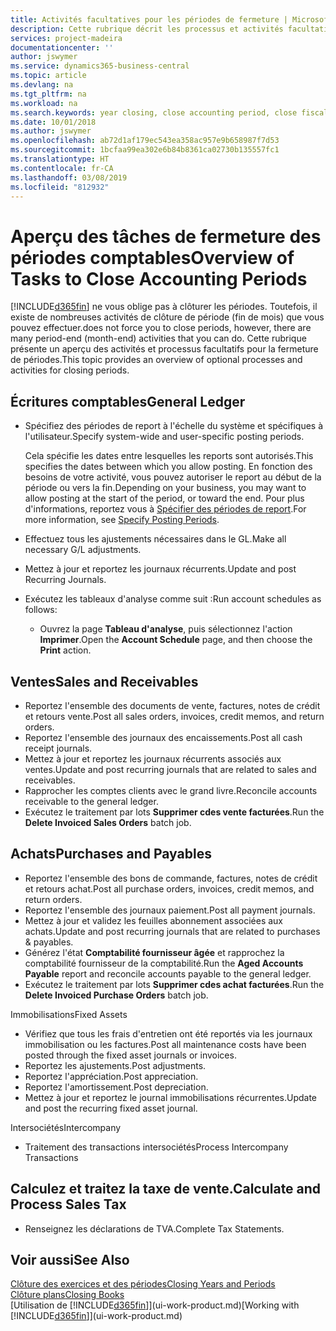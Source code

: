 ```yaml
---
title: Activités facultatives pour les périodes de fermeture | Microsoft Docs
description: Cette rubrique décrit les processus et activités facultatifs pour la fermeture des périodes comptables dans Business Central.
services: project-madeira
documentationcenter: ''
author: jswymer
ms.service: dynamics365-business-central
ms.topic: article
ms.devlang: na
ms.tgt_pltfrm: na
ms.workload: na
ms.search.keywords: year closing, close accounting period, close fiscal year, aging, creditor payments, vendor payments
ms.date: 10/01/2018
ms.author: jswymer
ms.openlocfilehash: ab72d1af179ec543ea358ac957e9b658987f7d53
ms.sourcegitcommit: 1bcfaa99ea302e6b84b8361ca02730b135557fc1
ms.translationtype: HT
ms.contentlocale: fr-CA
ms.lasthandoff: 03/08/2019
ms.locfileid: "812932"
---
```

# <a name="overview-of-tasks-to-close-accounting-periods"></a><span data-ttu-id="3632f-103">Aperçu des tâches de fermeture des périodes comptables</span><span class="sxs-lookup"><span data-stu-id="3632f-103">Overview of Tasks to Close Accounting Periods</span></span>
[!INCLUDE[d365fin](includes/d365fin_md.md)] <span data-ttu-id="3632f-104">ne vous oblige pas à clôturer les périodes. Toutefois, il existe de nombreuses activités de clôture de période (fin de mois) que vous pouvez effectuer.</span><span class="sxs-lookup"><span data-stu-id="3632f-104">does not force you to close periods, however, there are many period-end (month-end) activities that you can do.</span></span> <span data-ttu-id="3632f-105">Cette rubrique présente un aperçu des activités et processus facultatifs pour la fermeture de périodes.</span><span class="sxs-lookup"><span data-stu-id="3632f-105">This topic provides an overview of optional processes and activities for closing periods.</span></span>  

## <a name="general-ledger"></a><span data-ttu-id="3632f-106">Écritures comptables</span><span class="sxs-lookup"><span data-stu-id="3632f-106">General Ledger</span></span>
* <span data-ttu-id="3632f-107">Spécifiez des périodes de report à l'échelle du système et spécifiques à l'utilisateur.</span><span class="sxs-lookup"><span data-stu-id="3632f-107">Specify system-wide and user-specific posting periods.</span></span>  

    <span data-ttu-id="3632f-108">Cela spécifie les dates entre lesquelles les reports sont autorisés.</span><span class="sxs-lookup"><span data-stu-id="3632f-108">This specifies the dates between which you allow posting.</span></span> <span data-ttu-id="3632f-109">En fonction des besoins de votre activité, vous pouvez autoriser le report au début de la période ou vers la fin.</span><span class="sxs-lookup"><span data-stu-id="3632f-109">Depending on your business, you may want to allow posting at the start of the period, or toward the end.</span></span> <span data-ttu-id="3632f-110">Pour plus d'informations, reportez vous à [Spécifier des périodes de report](finance-how-specify-posting-periods.md).</span><span class="sxs-lookup"><span data-stu-id="3632f-110">For more information, see [Specify Posting Periods](finance-how-specify-posting-periods.md).</span></span>  
* <span data-ttu-id="3632f-111">Effectuez tous les ajustements nécessaires dans le GL.</span><span class="sxs-lookup"><span data-stu-id="3632f-111">Make all necessary G/L adjustments.</span></span>  
* <span data-ttu-id="3632f-112">Mettez à jour et reportez les journaux récurrents.</span><span class="sxs-lookup"><span data-stu-id="3632f-112">Update and post Recurring Journals.</span></span>  
  <!--* Process Consolidations-->
* <span data-ttu-id="3632f-113">Exécutez les tableaux d'analyse comme suit :</span><span class="sxs-lookup"><span data-stu-id="3632f-113">Run account schedules as follows:</span></span>  
  * <span data-ttu-id="3632f-114">Ouvrez la page **Tableau d'analyse**, puis sélectionnez l'action **Imprimer**.</span><span class="sxs-lookup"><span data-stu-id="3632f-114">Open the **Account Schedule** page, and then choose the **Print** action.</span></span>  

## <a name="sales-and-receivables"></a><span data-ttu-id="3632f-115">Ventes</span><span class="sxs-lookup"><span data-stu-id="3632f-115">Sales and Receivables</span></span>
* <span data-ttu-id="3632f-116">Reportez l'ensemble des documents de vente, factures, notes de crédit et retours vente.</span><span class="sxs-lookup"><span data-stu-id="3632f-116">Post all sales orders, invoices, credit memos, and return orders.</span></span>  
* <span data-ttu-id="3632f-117">Reportez l'ensemble des journaux des encaissements.</span><span class="sxs-lookup"><span data-stu-id="3632f-117">Post all cash receipt journals.</span></span>  
* <span data-ttu-id="3632f-118">Mettez à jour et reportez les journaux récurrents associés aux ventes.</span><span class="sxs-lookup"><span data-stu-id="3632f-118">Update and post recurring journals that are related to sales and receivables.</span></span>  
* <span data-ttu-id="3632f-119">Rapprocher les comptes clients avec le grand livre.</span><span class="sxs-lookup"><span data-stu-id="3632f-119">Reconcile accounts receivable to the general ledger.</span></span>  
* <span data-ttu-id="3632f-120">Exécutez le traitement par lots **Supprimer cdes vente facturées**.</span><span class="sxs-lookup"><span data-stu-id="3632f-120">Run the **Delete Invoiced Sales Orders** batch job.</span></span>  

## <a name="purchases-and-payables"></a><span data-ttu-id="3632f-121">Achats</span><span class="sxs-lookup"><span data-stu-id="3632f-121">Purchases and Payables</span></span>
* <span data-ttu-id="3632f-122">Reportez l'ensemble des bons de commande, factures, notes de crédit et retours achat.</span><span class="sxs-lookup"><span data-stu-id="3632f-122">Post all purchase orders, invoices, credit memos, and return orders.</span></span>  
* <span data-ttu-id="3632f-123">Reportez l'ensemble des journaux paiement.</span><span class="sxs-lookup"><span data-stu-id="3632f-123">Post all payment journals.</span></span>  
* <span data-ttu-id="3632f-124">Mettez à jour et validez les feuilles abonnement associées aux achats.</span><span class="sxs-lookup"><span data-stu-id="3632f-124">Update and post recurring journals that are related to purchases & payables.</span></span>  
* <span data-ttu-id="3632f-125">Générez l'état **Comptabilité fournisseur âgée** et rapprochez la comptabilité fournisseur de la comptabilité.</span><span class="sxs-lookup"><span data-stu-id="3632f-125">Run the **Aged Accounts Payable** report and reconcile accounts payable to the general ledger.</span></span>  
* <span data-ttu-id="3632f-126">Exécutez le traitement par lots **Supprimer cdes achat facturées**.</span><span class="sxs-lookup"><span data-stu-id="3632f-126">Run the **Delete Invoiced Purchase Orders** batch job.</span></span>  

<span data-ttu-id="3632f-127">Immobilisations</span><span class="sxs-lookup"><span data-stu-id="3632f-127">Fixed Assets</span></span>
* <span data-ttu-id="3632f-128">Vérifiez que tous les frais d'entretien ont été reportés via les journaux immobilisation ou les factures.</span><span class="sxs-lookup"><span data-stu-id="3632f-128">Post all maintenance costs have been posted through the fixed asset journals or invoices.</span></span>
* <span data-ttu-id="3632f-129">Reportez les ajustements.</span><span class="sxs-lookup"><span data-stu-id="3632f-129">Post adjustments.</span></span>
* <span data-ttu-id="3632f-130">Reportez l'appréciation.</span><span class="sxs-lookup"><span data-stu-id="3632f-130">Post appreciation.</span></span>
* <span data-ttu-id="3632f-131">Reportez l'amortissement.</span><span class="sxs-lookup"><span data-stu-id="3632f-131">Post depreciation.</span></span>
* <span data-ttu-id="3632f-132">Mettez à jour et reportez le journal immobilisations récurrentes.</span><span class="sxs-lookup"><span data-stu-id="3632f-132">Update and post the recurring fixed asset journal.</span></span>

<span data-ttu-id="3632f-133">Intersociétés</span><span class="sxs-lookup"><span data-stu-id="3632f-133">Intercompany</span></span>
* <span data-ttu-id="3632f-134">Traitement des transactions intersociétés</span><span class="sxs-lookup"><span data-stu-id="3632f-134">Process Intercompany Transactions</span></span>

## <a name="calculate-and-process-sales-tax"></a><span data-ttu-id="3632f-135">Calculez et traitez la taxe de vente.</span><span class="sxs-lookup"><span data-stu-id="3632f-135">Calculate and Process Sales Tax</span></span>
* <span data-ttu-id="3632f-136">Renseignez les déclarations de TVA.</span><span class="sxs-lookup"><span data-stu-id="3632f-136">Complete Tax Statements.</span></span>  

## <a name="see-also"></a><span data-ttu-id="3632f-137">Voir aussi</span><span class="sxs-lookup"><span data-stu-id="3632f-137">See Also</span></span>
[<span data-ttu-id="3632f-138">Clôture des exercices et des périodes</span><span class="sxs-lookup"><span data-stu-id="3632f-138">Closing Years and Periods</span></span>](year-close-years-periods.md)  
[<span data-ttu-id="3632f-139">Clôture plans</span><span class="sxs-lookup"><span data-stu-id="3632f-139">Closing Books</span></span>](year-close-books.md)  
<span data-ttu-id="3632f-140">[Utilisation de [!INCLUDE[d365fin](includes/d365fin_md.md)]](ui-work-product.md)</span><span class="sxs-lookup"><span data-stu-id="3632f-140">[Working with [!INCLUDE[d365fin](includes/d365fin_md.md)]](ui-work-product.md)</span></span>
